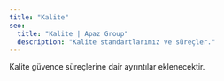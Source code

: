 ```yaml
---
title: "Kalite"
seo:
  title: "Kalite | Apaz Group"
  description: "Kalite standartlarımız ve süreçler."
---
```

Kalite güvence süreçlerine dair ayrıntılar eklenecektir.
